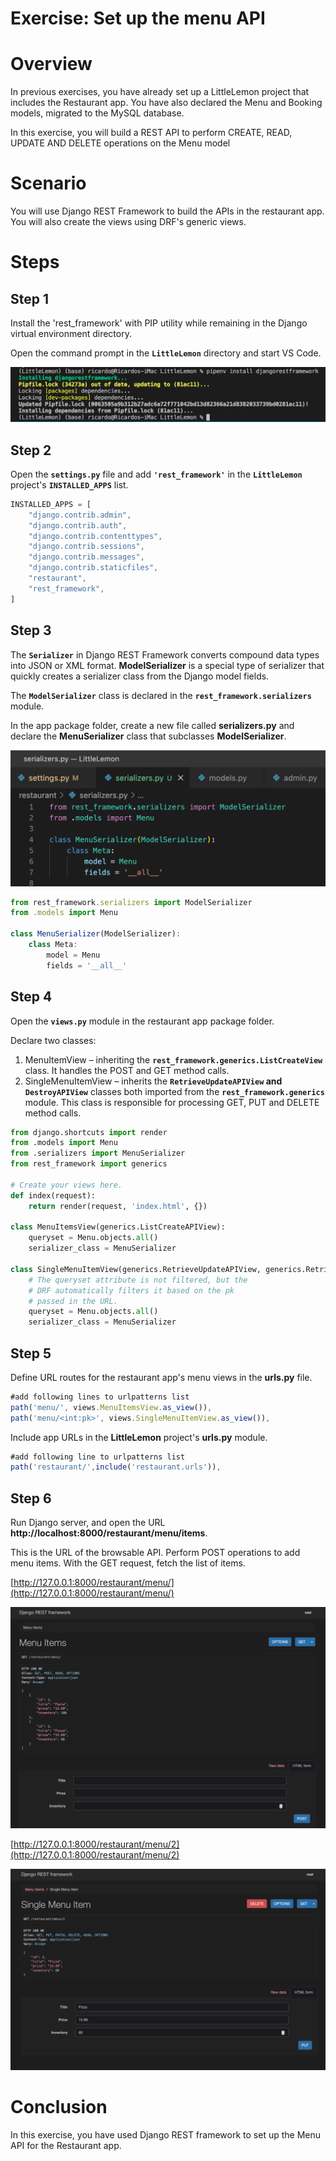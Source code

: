 # Exercise: Set up the menu API

# Overview

In previous exercises, you have already set up a LittleLemon project that includes the Restaurant app. You have also declared the Menu and Booking models, migrated to the MySQL database.

In this exercise, you will build a REST API to perform CREATE, READ, UPDATE AND DELETE operations on the Menu model

# Scenario

You will use Django REST Framework to build the APIs in the restaurant app. You will also create the views using DRF's generic views.

# Steps

## Step 1

Install the 'rest_framework' with PIP utility while remaining in the Django virtual environment directory.

Open the command prompt in the **`LittleLemon`** directory and start VS Code.

![Screenshot 2023-02-09 at 10.52.43 PM.png](Exercise%20Set%20up%20the%20menu%20API%20e7238f40f660461fb7c90f8e7e279b49/Screenshot_2023-02-09_at_10.52.43_PM.png)

## Step 2

Open the **`settings.py`** file and add **`'rest_framework'`** in the **`LittleLemon`** project's **`INSTALLED_APPS`** list.

```jsx
INSTALLED_APPS = [
    "django.contrib.admin",
    "django.contrib.auth",
    "django.contrib.contenttypes",
    "django.contrib.sessions",
    "django.contrib.messages",
    "django.contrib.staticfiles",
    "restaurant",
    "rest_framework",
]
```

## Step 3

The **`Serializer`** in Django REST Framework converts compound data types into JSON or XML format. **ModelSerializer** is a special type of serializer that quickly creates a serializer class from the Django model fields.

The **`ModelSerializer`** class is declared in the **`rest_framework.serializers`** module.

In the app package folder, create a new file called **serializers.py** and declare the **MenuSerializer** class that subclasses **ModelSerializer**.

![Screenshot 2023-02-09 at 10.58.37 PM.png](Exercise%20Set%20up%20the%20menu%20API%20e7238f40f660461fb7c90f8e7e279b49/Screenshot_2023-02-09_at_10.58.37_PM.png)

```jsx
from rest_framework.serializers import ModelSerializer
from .models import Menu

class MenuSerializer(ModelSerializer):
    class Meta:
        model = Menu
        fields = '__all__'
```

## Step 4

Open the **`views.py`** module in the restaurant app package folder.

Declare two classes:

1. MenuItemView – inheriting the **`rest_framework.generics.ListCreateView`** class. It handles the POST and GET method calls.
2. SingleMenuItemView – inherits the **`RetrieveUpdateAPIView` and `DestroyAPIView`** classes both imported from the **`rest_framework.generics`** module. This class is responsible for processing GET, PUT and DELETE method calls.

```python
from django.shortcuts import render
from .models import Menu
from .serializers import MenuSerializer
from rest_framework import generics

# Create your views here.
def index(request):
    return render(request, 'index.html', {})

class MenuItemsView(generics.ListCreateAPIView):
    queryset = Menu.objects.all()
    serializer_class = MenuSerializer

class SingleMenuItemView(generics.RetrieveUpdateAPIView, generics.RetrieveDestroyAPIView):
    # The queryset attribute is not filtered, but the
    # DRF automatically filters it based on the pk
    # passed in the URL.
    queryset = Menu.objects.all()
    serializer_class = MenuSerializer
```

## Step 5

Define URL routes for the restaurant app's menu views in the **urls.py** file.

```jsx
#add following lines to urlpatterns list 
path('menu/', views.MenuItemsView.as_view()),
path('menu/<int:pk>', views.SingleMenuItemView.as_view()),
```

Include app URLs in the **LittleLemon** project's **urls.py** module.

```jsx
#add following line to urlpatterns list 
path('restaurant/',include('restaurant.urls')),
```

## Step 6

Run Django server, and open the URL **http://localhost:8000/restaurant/menu/items**.

This is the URL of the browsable API. Perform POST operations to add menu items. With the GET request, fetch the list of items.

[http://127.0.0.1:8000/restaurant/menu/](http://127.0.0.1:8000/restaurant/menu/)

![Screenshot 2023-02-09 at 11.15.50 PM.png](Exercise%20Set%20up%20the%20menu%20API%20e7238f40f660461fb7c90f8e7e279b49/Screenshot_2023-02-09_at_11.15.50_PM.png)

[http://127.0.0.1:8000/restaurant/menu/2](http://127.0.0.1:8000/restaurant/menu/2)

![Screenshot 2023-02-09 at 11.15.33 PM.png](Exercise%20Set%20up%20the%20menu%20API%20e7238f40f660461fb7c90f8e7e279b49/Screenshot_2023-02-09_at_11.15.33_PM.png)

# ****Conclusion****

In this exercise, you have used Django REST framework to set up the Menu API for the Restaurant app.
